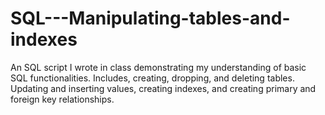 # SQL---Manipulating-tables-and-indexes
An SQL script I wrote in class demonstrating my understanding of basic SQL functionalities. Includes, creating, dropping, and deleting tables. Updating and inserting values, creating indexes, and creating primary and foreign key relationships. 
